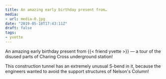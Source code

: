 ```yaml
---
title: An amazing early birthday present from…
media:
- url: media-0.jpg
date: "2019-05-18T17:43:11Z"
draft: false
tags:
- yvette
---
```

An amazing early birthday present from {{< friend yvette >}} — a tour of the disused parts of Charing Cross underground station\!



This construction tunnel has an extremely unusual S-bend in it, because the engineers wanted to avoid the support structures of Nelson's Column\!

